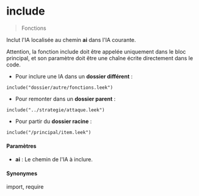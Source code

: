 # include
> Fonctions

Inclut l'IA localisée au chemin **ai** dans l'IA courante.

Attention, la fonction include doit être appelée uniquement dans le bloc principal, et son paramètre doit être une chaîne écrite directement dans le code.

- Pour inclure une IA dans un **dossier différent** :
```
include("dossier/autre/fonctions.leek")
```

- Pour remonter dans un **dossier parent** :
```
include("../strategie/attaque.leek")
```

- Pour partir du **dossier racine** :
```
include("/principal/item.leek")
```

#### Paramètres

- **ai** : Le chemin de l'IA à inclure.

#### Synonymes

import, require